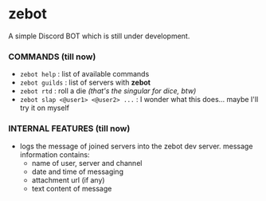 # zebot

A simple Discord BOT which is still under development.

### COMMANDS (till now)
- `zebot help` : list of available commands
- `zebot guilds` : list of servers with **zebot**
- `zebot rtd` : roll a die *(that's the singular for dice, btw)*
- `zebot slap <@user1> <@user2> ...` : I wonder what this does... maybe I'll try it on myself

### INTERNAL FEATURES (till now)
- logs the message of joined servers into the zebot dev server. message information contains:
  - name of user, server and channel
  - date and time of messaging
  - attachment url (if any)
  - text content of message
